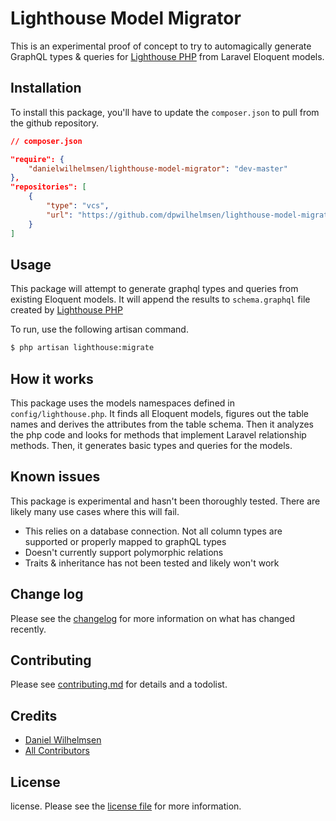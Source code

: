 # Lighthouse Model Migrator

This is an experimental proof of concept to try to automagically generate GraphQL types & queries for 
[Lighthouse PHP][lighthouse-php] from Laravel Eloquent models.

## Installation

To install this package, you'll have to update the `composer.json` to pull from the github repository.

``` json
// composer.json

"require": {
	"danielwilhelmsen/lighthouse-model-migrator": "dev-master"
},
"repositories": [
    {
        "type": "vcs",
    	"url": "https://github.com/dpwilhelmsen/lighthouse-model-migrator"
	}
]
```

## Usage

This package will attempt to generate graphql types and queries from existing Eloquent models. It will append the
results to `schema.graphql` file created by [Lighthouse PHP][lighthouse-php]

To run, use the following artisan command.

```bash
$ php artisan lighthouse:migrate
```

## How it works

This package uses the models namespaces defined in `config/lighthouse.php`. It finds all Eloquent models, figures out
the table names and derives the attributes from the table schema. Then it analyzes the php code and looks for methods
that implement Laravel relationship methods. Then, it generates basic types and queries for the models.

## Known issues

This package is experimental and hasn't been thoroughly tested. There are likely many use cases where this will fail.

* This relies on a database connection. Not all column types are supported or properly mapped to graphQL types
* Doesn't currently support polymorphic relations
* Traits & inheritance has not been tested and likely won't work

## Change log

Please see the [changelog](changelog.md) for more information on what has changed recently.


## Contributing

Please see [contributing.md](contributing.md) for details and a todolist.


## Credits

- [Daniel Wilhelmsen][link-author]
- [All Contributors][link-contributors]

## License

license. Please see the [license file](license.md) for more information.

[link-author]: https://github.com/dpwilhelmsen
[link-contributors]: ../../contributors
[lighthouse-php]: https://github.com/nuwave/lighthouse
